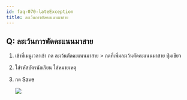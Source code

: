 ```yaml
---
id: faq-070-lateException
title: ละเว้นการตัดคะแนนมาสาย
---
```


## Q: ละเว้นการตัดคะแนนมาสาย

1. เข้าที่เมนูเวลาเข้า กด ละเว้นตัดคะแนนมาสาย > กดที่เพิ่มละเว้นตัดคะแนนมาสาย ปุ่มเขียว

2. ใส่รหัสบัตรนักเรียน ใส่หมายเหตุ

3. กด Save

    ![](/img/manual/faq/70-1.gif)